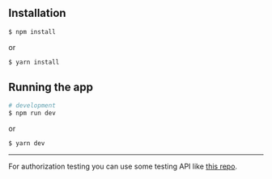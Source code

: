 ## Installation

```bash
$ npm install
```
or
```bash
$ yarn install
```

## Running the app

```bash
# development
$ npm run dev
```
or
```bash
$ yarn dev
```
---
For authorization testing you can use some testing API like
[this repo](https://github.com/ayoubyoub/fake-api-jwt-json-server).

